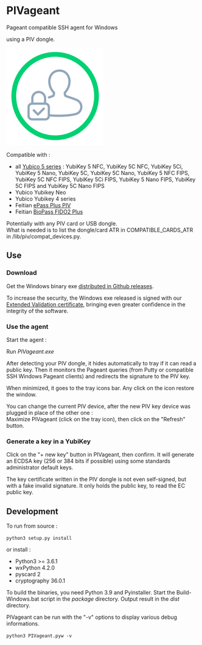 
# PIVageant

Pageant compatible SSH agent for Windows

using a PIV dongle.

![PIVageant logo](windesign/pivpagent-logo.png)

Compatible with :
* all [Yubico 5 series](https://www.yubico.com/products/yubikey-5-overview/) : YubiKey 5 NFC, YubiKey 5C NFC, YubiKey 5Ci, YubiKey 5 Nano, YubiKey 5C, YubiKey 5C Nano, YubiKey 5 NFC FIPS, YubiKey 5C NFC FIPS, YubiKey 5Ci FIPS, YubiKey 5 Nano FIPS, YubiKey 5C FIPS and YubiKey 5C Nano FIPS
* Yubico Yubikey Neo
* Yubico Yubikey 4 series
* Feitian [ePass Plus PIV](https://shop.ftsafe.us/collections/fido2/piv)
* Feitian [BioPass FIDO2 Plus](https://www.ftsafe.com/Products/FIDO/Bio)

Potentially with any PIV card or USB dongle.  
What is needed is to list the dongle/card ATR in COMPATIBLE_CARDS_ATR in /lib/piv/compat_devices.py.

## Use

### Download

Get the Windows binary exe [distributed in Github releases](https://github.com/bitlogik/PIVageant/releases/latest).

To increase the security, the Windows exe released is signed with our [Extended
Validation certificate](https://en.wikipedia.org/wiki/Code_signing#Extended_validation_(EV)_code_signing),
bringing even greater confidence in the integrity of the software.

### Use the agent

Start the agent :

Run *PIVageant.exe*

After detecting your PIV dongle, it hides automatically to tray if it can read a public key. Then it monitors the Pageant queries (from Putty or compatible SSH Windows Pageant clients) and redirects the signature to the PIV key.

When minimized, it goes to the tray icons bar. Any click on the icon restore the window.

You can change the current PIV device, after the new PIV key device was plugged in place of the other one :  
Maximize PIVageant (click on the tray icon), then click on the "Refresh" button.

### Generate a key in a YubiKey

Click on the "+ new key" button in PIVageant, then confirm.
It will generate an ECDSA key (256 or 384 bits if possible) using some standards administrator default keys.

The key certificate written in the PIV dongle is not even self-signed, but with a fake invalid signature. It only holds the public key, to read the EC public key.

## Development

To run from source :

`python3 setup.py install`

or install :

* Python3 >= 3.6.1
* wxPython 4.2.0
* pyscard 2
* cryptography 36.0.1

To build the binaries, you need Python 3.9 and Pyinstaller. Start the Build-Windows.bat script in the *package* directory. Output result in the *dist* directory.

PIVageant can be run with the "-v" options to display various debug informations.

`python3 PIVageant.pyw -v`
